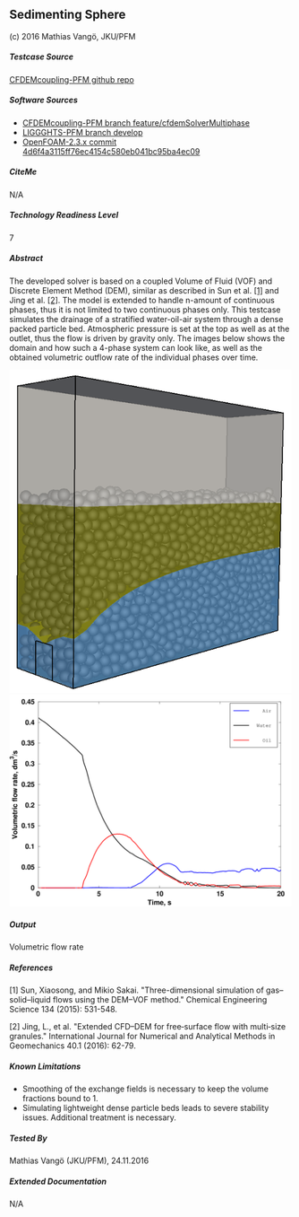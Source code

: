 ## Sedimenting Sphere

(c) 2016 Mathias Vangö, JKU/PFM

##### Testcase Source

[CFDEMcoupling-PFM github repo](https://github.com/ParticulateFlow/CFDEMcoupling/tree/feature/cfdemSolverMultiphase/tutorials/cfdemSolverMultiphase/TankDrainage)

##### Software Sources

* [CFDEMcoupling-PFM branch feature/cfdemSolverMultiphase](https://github.com/ParticulateFlow/CFDEMcoupling/tree/feature/cfdemSolverMultiphase)
* [LIGGGHTS-PFM branch develop](https://github.com/ParticulateFlow/LIGGGHTS/tree/develop)
* [OpenFOAM-2.3.x commit 4d6f4a3115ff76ec4154c580eb041bc95ba4ec09](https://github.com/OpenFOAM/OpenFOAM-2.3.x)

##### CiteMe

N/A

##### Technology Readiness Level

7

##### Abstract

The developed solver is based on a coupled Volume of Fluid (VOF) and Discrete Element Method (DEM), similar as described in Sun et al. [[1]](#ref1) and Jing et al. [[2]](#ref2). The model is extended to handle n-amount of continuous phases, thus it is not limited to two continuous phases only. This testcase simulates the drainage of a stratified water-oil-air system through a dense packed particle bed. Atmospheric pressure is set at the top as well as at the outlet, thus the flow is driven by gravity only. The images below shows the domain and how such a 4-phase system can look like, as well as the obtained volumetric outflow rate of the individual phases over time.

![domain](domain.png "Water-oil-air-particle system") ![volFlow](volFlow.png "Volumetric flow rate over time")

##### Output

Volumetric flow rate

##### References

<a name="ref1">\[1\]</a> Sun, Xiaosong, and Mikio Sakai. "Three-dimensional simulation of gas–solid–liquid flows using the DEM–VOF method." Chemical Engineering Science 134 (2015): 531-548.

<a name="ref2">\[2\]</a> Jing, L., et al. "Extended CFD–DEM for free‐surface flow with multi‐size granules." International Journal for Numerical and Analytical Methods in Geomechanics 40.1 (2016): 62-79.

##### Known Limitations

* Smoothing of the exchange fields is necessary to keep the volume fractions bound to 1.
* Simulating lightweight dense particle beds leads to severe stability issues. Additional treatment is necessary.

##### Tested By

Mathias Vangö (JKU/PFM), 24.11.2016

##### Extended Documentation

N/A
